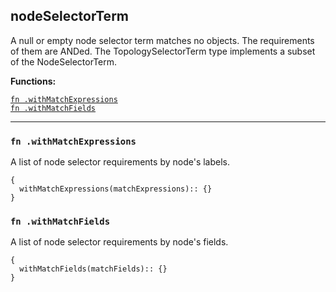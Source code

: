 
## nodeSelectorTerm
A null or empty node selector term matches no objects. The requirements of them are ANDed. The TopologySelectorTerm type implements a subset of the NodeSelectorTerm.

**Functions:**

[`fn .withMatchExpressions`](#fn-withmatchexpressions)  
[`fn .withMatchFields`](#fn-withmatchfields)  

---


### `fn .withMatchExpressions`
A list of node selector requirements by node's labels.
```jsonnet
{
  withMatchExpressions(matchExpressions):: {}
}
```

### `fn .withMatchFields`
A list of node selector requirements by node's fields.
```jsonnet
{
  withMatchFields(matchFields):: {}
}
```

